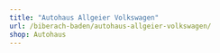 ```yaml
---
title: "Autohaus Allgeier Volkswagen"
url: /biberach-baden/autohaus-allgeier-volkswagen/
shop: Autohaus
---
```

